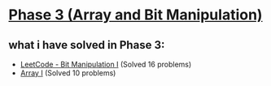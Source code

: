 # [Phase 3 (Array and Bit Manipulation)](https://github.com/cs-MohamedAyman/Problem-Solving-Training/blob/master/level-1/leetcode/array-bit-manipulation.md)
## what i have solved in Phase 3:
- [LeetCode - Bit Manipulation I](https://github.com/MostafaOsmanFathi/Java-Problem-Solving/tree/main/src/main/java/git/JavaProblemSolving/LevelOne/Leetcode/Phase3/BitManipulation1) (Solved 16 problems)
- [Array I](https://github.com/MostafaOsmanFathi/Java-Problem-Solving/tree/main/src/main/java/git/JavaProblemSolving/LevelOne/Leetcode/Phase3/ArrayI) (Solved 10 problems)

